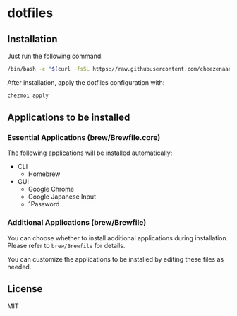 # dotfiles

## Installation

Just run the following command:

```bash
/bin/bash -c "$(curl -fsSL https://raw.githubusercontent.com/cheezenaan/dotfiles/main/install.sh)"
```

After installation, apply the dotfiles configuration with:

```bash
chezmoi apply
```

## Applications to be installed

### Essential Applications (brew/Brewfile.core)

The following applications will be installed automatically:

- CLI
    - Homebrew
- GUI
    - Google Chrome
    - Google Japanese Input
    - 1Password

### Additional Applications (brew/Brewfile)

You can choose whether to install additional applications during installation.
Please refer to `brew/Brewfile` for details.

You can customize the applications to be installed by editing these files as needed.

## License

MIT 
